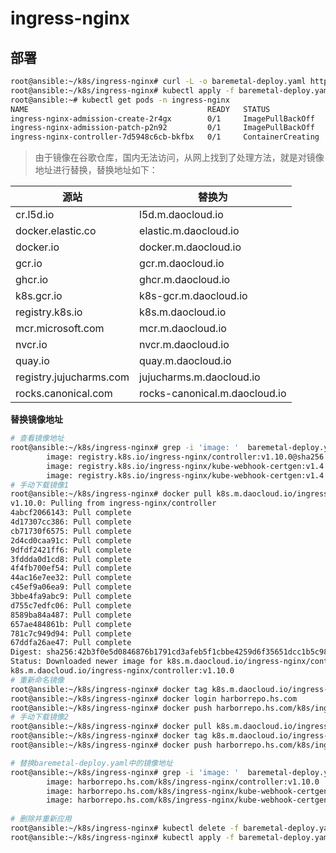 # ingress-nginx



## 部署

```bash
root@ansible:~/k8s/ingress-nginx# curl -L -o baremetal-deploy.yaml https://raw.githubusercontent.com/kubernetes/ingress-nginx/controller-v1.10.0/deploy/static/provider/baremetal/deploy.yaml
root@ansible:~/k8s/ingress-nginx# kubectl apply -f baremetal-deploy.yaml 
root@ansible:~# kubectl get pods -n ingress-nginx
NAME                                        READY   STATUS              RESTARTS   AGE
ingress-nginx-admission-create-2r4gx        0/1     ImagePullBackOff    0          126m
ingress-nginx-admission-patch-p2n92         0/1     ImagePullBackOff    0          126m
ingress-nginx-controller-7d5948c6cb-bkfbx   0/1     ContainerCreating   0          126m
```
> 由于镜像在谷歌仓库，国内无法访问，从网上找到了处理方法，就是对镜像地址进行替换，替换地址如下：

| 源站 | 替换为 |
| ---- | ---- |
| cr.l5d.io | l5d.m.daocloud.io |
| docker.elastic.co | elastic.m.daocloud.io |
| docker.io | docker.m.daocloud.io |
| gcr.io | gcr.m.daocloud.io |
| ghcr.io | ghcr.m.daocloud.io |
| k8s.gcr.io | k8s-gcr.m.daocloud.io |
| registry.k8s.io | k8s.m.daocloud.io |
| mcr.microsoft.com | mcr.m.daocloud.io |
| nvcr.io | nvcr.m.daocloud.io |
| quay.io | quay.m.daocloud.io |
| registry.jujucharms.com | jujucharms.m.daocloud.io |
| rocks.canonical.com | rocks-canonical.m.daocloud.io |



**替换镜像地址**

```bash
# 查看镜像地址
root@ansible:~/k8s/ingress-nginx# grep -i 'image: '  baremetal-deploy.yaml
        image: registry.k8s.io/ingress-nginx/controller:v1.10.0@sha256:42b3f0e5d0846876b1791cd3afeb5f1cbbe4259d6f35651dcc1b5c980925379c
        image: registry.k8s.io/ingress-nginx/kube-webhook-certgen:v1.4.0@sha256:44d1d0e9f19c63f58b380c5fddaca7cf22c7cee564adeff365225a5df5ef3334
        image: registry.k8s.io/ingress-nginx/kube-webhook-certgen:v1.4.0@sha256:44d1d0e9f19c63f58b380c5fddaca7cf22c7cee564adeff365225a5df5ef3334
# 手动下载镜像1
root@ansible:~/k8s/ingress-nginx# docker pull k8s.m.daocloud.io/ingress-nginx/controller:v1.10.0
v1.10.0: Pulling from ingress-nginx/controller
4abcf2066143: Pull complete
4d17307cc386: Pull complete
cb71730f6575: Pull complete
2d4cd0caa91c: Pull complete
9dfdf2421ff6: Pull complete
3fddda0d1cd8: Pull complete
4f4fb700ef54: Pull complete
44ac16e7ee32: Pull complete
c45ef9a06ea9: Pull complete
3bbe4fa9abc9: Pull complete
d755c7edfc06: Pull complete
8589ba84a487: Pull complete
657ae484861b: Pull complete
781c7c949d94: Pull complete
67ddfa26ae47: Pull complete
Digest: sha256:42b3f0e5d0846876b1791cd3afeb5f1cbbe4259d6f35651dcc1b5c980925379c
Status: Downloaded newer image for k8s.m.daocloud.io/ingress-nginx/controller:v1.10.0
k8s.m.daocloud.io/ingress-nginx/controller:v1.10.0
# 重新命名镜像
root@ansible:~/k8s/ingress-nginx# docker tag k8s.m.daocloud.io/ingress-nginx/controller:v1.10.0 harborrepo.hs.com/k8s/ingress-nginx/controller:v1.10.0
root@ansible:~/k8s/ingress-nginx# docker login harborrepo.hs.com
root@ansible:~/k8s/ingress-nginx# docker push harborrepo.hs.com/k8s/ingress-nginx/controller:v1.10.0
# 手动下载镜像2
root@ansible:~/k8s/ingress-nginx# docker pull k8s.m.daocloud.io/ingress-nginx/kube-webhook-certgen:v1.4.0
root@ansible:~/k8s/ingress-nginx# docker tag k8s.m.daocloud.io/ingress-nginx/kube-webhook-certgen:v1.4.0 harborrepo.hs.com/k8s/ingress-nginx/kube-webhook-certgen:v1.4.0
root@ansible:~/k8s/ingress-nginx# docker push harborrepo.hs.com/k8s/ingress-nginx/kube-webhook-certgen:v1.4.0

# 替换baremetal-deploy.yaml中的镜像地址
root@ansible:~/k8s/ingress-nginx# grep -i 'image: '  baremetal-deploy.yaml
        image: harborrepo.hs.com/k8s/ingress-nginx/controller:v1.10.0
        image: harborrepo.hs.com/k8s/ingress-nginx/kube-webhook-certgen:v1.4.0
        image: harborrepo.hs.com/k8s/ingress-nginx/kube-webhook-certgen:v1.4.0
		
# 删除并重新应用
root@ansible:~/k8s/ingress-nginx# kubectl delete -f baremetal-deploy.yaml
root@ansible:~/k8s/ingress-nginx# kubectl apply -f baremetal-deploy.yaml


```



